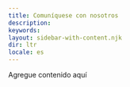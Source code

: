 ```yaml
---
title: Comuníquese con nosotros
description:
keywords:
layout: sidebar-with-content.njk
dir: ltr
locale: es
---
```

Agregue contenido aquí